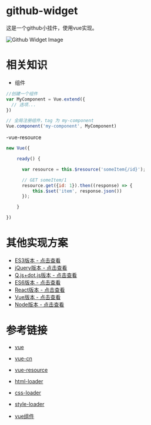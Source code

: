 # github-widget
这是一个github小挂件，使用vue实现。

![Github Widget Image](https://raw.githubusercontent.com/kyo4311/mylab/gh-pages/images/widget/github-widget-vue.jpg)



# 相关知识

- 组件
```js
//创建一个组件
var MyComponent = Vue.extend({
  // 选项...
})

// 全局注册组件，tag 为 my-component
Vue.component('my-component', MyComponent)
```


-vue-resource
```js
new Vue({

    ready() {

      var resource = this.$resource('someItem{/id}');

      // GET someItem/1
      resource.get({id: 1}).then((response) => {
          this.$set('item', response.json())
      });

    }

})
```



# 其他实现方案
- [ES3版本 - 点击查看](https://github.com/kyo4311/mylab/tree/master/github-widget) 
- [jQuery版本 - 点击查看](https://github.com/kyo4311/mylab/tree/master/github-widget-jquery) 
- [Q.js+dot.js版本 - 点击查看](https://github.com/kyo4311/mylab/tree/master/github-widget-q-dot)
- [ES6版本 - 点击查看](https://github.com/kyo4311/mylab/tree/master/github-widget-es6)
- [React版本 - 点击查看](https://github.com/kyo4311/mylab/tree/master/github-widget-react)
- [Vue版本 - 点击查看](https://github.com/kyo4311/mylab/tree/master/github-widget-vue)
- [Node版本 - 点击查看](https://github.com/kyo4311/mylab/tree/master/github-widget-node)



# 参考链接

- [vue](https://github.com/vuejs/vue)
- [vue-cn](http://cn.vuejs.org/)
- [vue-resource](https://github.com/vuejs/vue-resource)
- [html-loader](https://github.com/webpack/html-loader)
- [css-loader](https://github.com/webpack/css-loader)
- [style-loader](https://github.com/webpack/style-loader)

- [vue组件](http://cn.vuejs.org/guide/components.html)